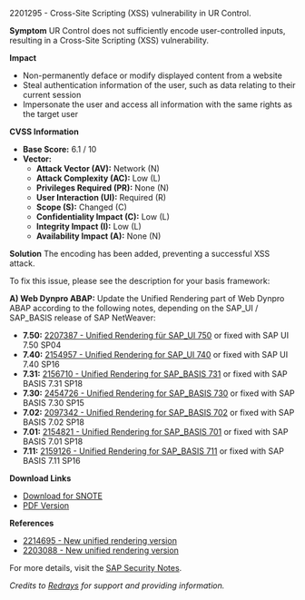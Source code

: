 2201295 - Cross-Site Scripting (XSS) vulnerability in UR Control.

**Symptom**
UR Control does not sufficiently encode user-controlled inputs, resulting in a Cross-Site Scripting (XSS) vulnerability.

**Impact**
- Non-permanently deface or modify displayed content from a website
- Steal authentication information of the user, such as data relating to their current session
- Impersonate the user and access all information with the same rights as the target user

**CVSS Information**
- **Base Score:** 6.1 / 10
- **Vector:**
  - **Attack Vector (AV):** Network (N)
  - **Attack Complexity (AC):** Low (L)
  - **Privileges Required (PR):** None (N)
  - **User Interaction (UI):** Required (R)
  - **Scope (S):** Changed (C)
  - **Confidentiality Impact (C):** Low (L)
  - **Integrity Impact (I):** Low (L)
  - **Availability Impact (A):** None (N)

**Solution**
The encoding has been added, preventing a successful XSS attack.

To fix this issue, please see the description for your basis framework:

**A) Web Dynpro ABAP:**
Update the Unified Rendering part of Web Dynpro ABAP according to the following notes, depending on the SAP_UI / SAP_BASIS release of SAP NetWeaver:
- **7.50:** [2207387 - Unified Rendering für SAP_UI 750](https://me.sap.com/notes/2207387) or fixed with SAP UI 7.50 SP04
- **7.40:** [2154957 - Unified Rendering for SAP_UI 740](https://me.sap.com/notes/2154957) or fixed with SAP UI 7.40 SP16
- **7.31:** [2156710 - Unified Rendering for SAP_BASIS 731](https://me.sap.com/notes/2156710) or fixed with SAP BASIS 7.31 SP18
- **7.30:** [2454726 - Unified Rendering for SAP_BASIS 730](https://me.sap.com/notes/2454726) or fixed with SAP BASIS 7.30 SP15
- **7.02:** [2097342 - Unified Rendering for SAP_BASIS 702](https://me.sap.com/notes/2097342) or fixed with SAP BASIS 7.02 SP18
- **7.01:** [2154821 - Unified Rendering for SAP_BASIS 701](https://me.sap.com/notes/2154821) or fixed with SAP BASIS 7.01 SP18
- **7.11:** [2159126 - Unified Rendering for SAP_BASIS 711](https://me.sap.com/notes/2159126) or fixed with SAP BASIS 7.11 SP16

**Download Links**
- [Download for SNOTE](https://notesdownloads.sap.com/note/0040000018140502017)
- [PDF Version](https://userapps.support.sap.com/sap/support/sfm/notes/print/0002201295?language=en-US&token=9D2B3787F661E1F599F5C8CB46ED111B)

**References**
- [2214695 - New unified rendering version](https://me.sap.com/notes/2214695)
- [2203088 - New unified rendering version](https://me.sap.com/notes/2203088)

For more details, visit the [SAP Security Notes](https://support.sap.com/securitynotes).

*Credits to [Redrays](https://redrays.io) for support and providing information.*